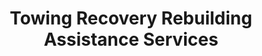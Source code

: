 ---
title: "Towing Recovery Rebuilding Assistance Services"
url: /naperville/towing-recovery-rebuilding-assistance-services/
shop: Autowerkstatt
---